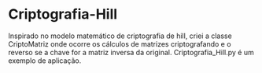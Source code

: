 # Criptografia-Hill
Inspirado no modelo matemático de criptografia de hill, criei a classe CriptoMatriz onde ocorre os cálculos de matrizes criptografando e o reverso se a chave for a matriz inversa da original.
Criptografia_Hill.py é um exemplo de aplicação.

